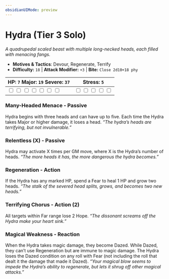 ```yaml
---
obsidianUIMode: preview
---
```

# Hydra (Tier 3 Solo)

*A quadrupedal scaled beast with multiple long-necked heads, each filled with menacing fangs.*

- **Motives & Tactics**: Devour, Regenerate, Terrify
- **Difficulty:** `18` | **Attack Modifier:** `+3` | **Bite:** `Close 2d10+18 phy`

| HP: `7` Major: `19` Severe: `37` | Stress: `5` |
|--|--|
|  <input type="checkbox" unchecked id="5e95fad0"> <input type="checkbox" unchecked id="2039435f"> <input type="checkbox" unchecked id="535ad6e8"> <input type="checkbox" unchecked id="d575fedd"> <input type="checkbox" unchecked id="404c6e6d"> <input type="checkbox" unchecked id="01b189a4"> <input type="checkbox" unchecked id="3cf3dfcc"> |  <input type="checkbox" unchecked id="e871d54e"> <input type="checkbox" unchecked id="d0edb0e7"> <input type="checkbox" unchecked id="bc755daa"> <input type="checkbox" unchecked id="0ac46f01"> <input type="checkbox" unchecked id="f6ad35c1"> |

### Many-Headed Menace - Passive

Hydra begins with three heads and can have up to five. Each time the Hydra takes Major or higher damage, it loses a head. *“The hydra’s heads are terrifying, but not invulnerable.”*

### Relentless (X) - Passive

Hydra may activate X times per GM move, where X is the Hydra’s number of heads. *“The more heads it has, the more dangerous the hydra becomes.”*

### Regeneration - Action

If the Hydra has any marked HP, spend a Fear to heal 1 HP and grow two heads. *“The stalk of the severed head splits, grows, and becomes two new heads.”*

### Terrifying Chorus - Action (2)

All targets within Far range lose 2 Hope. *“The dissonant screams off the Hydra make your heart sink.”*

### Magical Weakness - Reaction

When the Hydra takes magic damage, they become Dazed. While Dazed, they can’t use Regeneration but are immune to magic damage. The Hydra loses the Dazed condition on any roll with Fear (not including the roll that dealt it the damage that made it Dazed). *“Your magical blow seems to impede the Hydra’s ability to regenerate, but lets it shrug off other magical attacks.”*

